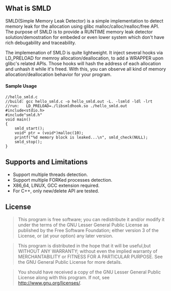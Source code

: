 ## What is SMLD 
SMLD(Simple Memory Leak Detector) is a simple implementation to detect memory leak for the allocation using glibc malloc/calloc/realloc/free API. The purpose of SMLD is to provide a RUNTIME memory leak detector solution/demostration for embeded or even lower system which don't have rich debugability and traceability.

The implemenation of SMLD is quite lightweight. It inject several hooks via LD_PRELOAD for memroy allocation/deallocation, to add a WRAPPER upon glibc's related APIs. Those hooks will hash the address of each allocation and unhash it while it's freed. With this, you can observe all kind of memory allocation/deallocation behavior for your program. 

#### Sample Usage
	//hello_smld.c 
	//build: gcc hello_smld.c -o hello_smld.out -L. -lsmld -ldl -lrt
	//run:   LD_PRELOAD=./libsmldhook.so ./hello_smld.out
    #include<stdio.h>
    #include"smld.h"
	void main()
	{
		smld_start();
		void* ptr = (void*)malloc(10);
		printf("%d memory block is leaked...\n", smld_check(NULL);
		smld_stop();
	}

## Supports and Limitations
- Support multiple threads detection.
- Support multiple FORKed processes detection.
- X86_64, LINUX, GCC extension required.
- For C++, only new/delete API are tested. 

## License
>This program is free software; you can redistribute it and/or modify it under
> the terms of the GNU Lesser General Public License as published by the Free
> Software Foundation; either version 3 of the License, or (at your option) any
> later version.

> This program is distributed in the hope that it will be useful,but WITHOUT ANY
> WARRANTY; without even the implied warranty of MERCHANTABILITY or FITNESS
> FOR A PARTICULAR PURPOSE. See the GNU General Public License for more details.

> You should have received a copy of the GNU Lesser General Public License along
> with this program. If not, see <http://www.gnu.org/licenses/>.
